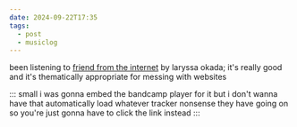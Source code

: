 ```yaml
---
date: 2024-09-22T17:35
tags:
  - post
  - musiclog
---
```


been listening to [friend from the internet](https://laryssaokada.bandcamp.com/album/friend-from-the-internet) by laryssa okada; it's really good and it's thematically appropriate for messing with websites

::: small
i was gonna embed the bandcamp player for it but i don't wanna have that automatically load whatever tracker nonsense they have going on so you're just gonna have to click the link instead
:::
